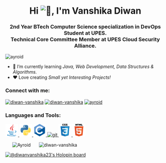 <h1 align="center">Hi <img src="https://raw.githubusercontent.com/nixin72/nixin72/master/wave.gif" alt="👋" height="45" width="45"/>, I'm Vanshika Diwan</h1>
<h3 align="center">2nd Year BTech Computer Science specialization in DevOps Student at UPES.<br>Technical Core Committee Member at UPES Cloud Security Alliance.</h3>

<p align="left"> <img src="https://komarev.com/ghpvc/?username=diwan-vanshika&label=Profile%20views&color=0e75b6&style=flat" alt="ayroid" /> </p>



- 🌱 I’m currently learning *Java, Web Development, Data Structures & Algorithms.*
- ❤️ Love creating *Small yet Interesting Projects!*

<h3 align="left">Connect with me:</h3>
<p align="left">
<a href="https://www.linkedin.com/in/vanshika-diwan-6b11a5227" target="blank"><img align="center" src="https://raw.githubusercontent.com/rahuldkjain/github-profile-readme-generator/master/src/images/icons/Social/linked-in-alt.svg" alt="diwan-vanshika" height="30" width="40" /></a>
<a href="https://leetcode.com/diwan_vanshika/"><img align="center" src="https://raw.githubusercontent.com/rahuldkjain/github-profile-readme-generator/master/src/images/icons/Social/leet-code.svg" alt="diwan-vanshika" height="30" width="40" /></a>
<a href="https://www.hackerrank.com/diwan_vanshika_1" target="blank"><img align="center" src="https://raw.githubusercontent.com/rahuldkjain/github-profile-readme-generator/master/src/images/icons/Social/hackerrank.svg" alt="ayroid" height="30" width="40" /></a>
</p>

<h3 align="left">Languages and Tools:</h3>
<p align="left"> <a href="https://www.java.com" target="_blank" rel="noreferrer"> <img src="https://raw.githubusercontent.com/devicons/devicon/master/icons/java/java-original.svg" alt="java" width="40" height="40"/> <a href="https://www.python.org" target="_blank" rel="noreferrer"> <img src="https://raw.githubusercontent.com/devicons/devicon/master/icons/python/python-original.svg" alt="python" width="40" height="40"/> </a> <a href="https://www.cprogramming.com/" target="_blank" rel="noreferrer"> <img src="https://raw.githubusercontent.com/devicons/devicon/master/icons/c/c-original.svg" alt="c" width="40" height="40"/> </a> <a href="https://git-scm.com/" target="_blank" rel="noreferrer"> <img src="https://www.vectorlogo.zone/logos/git-scm/git-scm-icon.svg" alt="git" width="40" height="40"/> </a> <a href="https://www.w3schools.com/css/" target="_blank" rel="noreferrer"> <img src="https://raw.githubusercontent.com/devicons/devicon/master/icons/css3/css3-original-wordmark.svg" alt="css3" width="40" height="40"/> </a> <a href="https://www.w3.org/html/" target="_blank" rel="noreferrer"> <img src="https://raw.githubusercontent.com/devicons/devicon/master/icons/html5/html5-original-wordmark.svg" alt="html5" width="40" height="40"/> </a>  </a> </p>

<p> &ensp; &ensp; <img align="center" src="https://github-readme-stats.vercel.app/api/top-langs?username=diwan-vanshika&show_icons=true&locale=en&layout=compact&theme=midnight-purple" alt="Ayroid" width="357"/> &ensp; &ensp; <img align="center" src="https://github-readme-streak-stats.herokuapp.com/?user=diwan-vanshika&layout=compact&theme=midnight-purple" alt="diwan-vanshika" width="425"/></p>

[![@diwanvanshika23's Holopin board](https://holopin.me/diwanvanshika23)](https://holopin.io/@diwanvanshika23)
